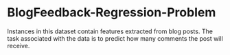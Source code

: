 # BlogFeedback-Regression-Problem
Instances in this dataset contain features extracted from blog posts. The task associated with the data is to predict how many comments the post will receive.
